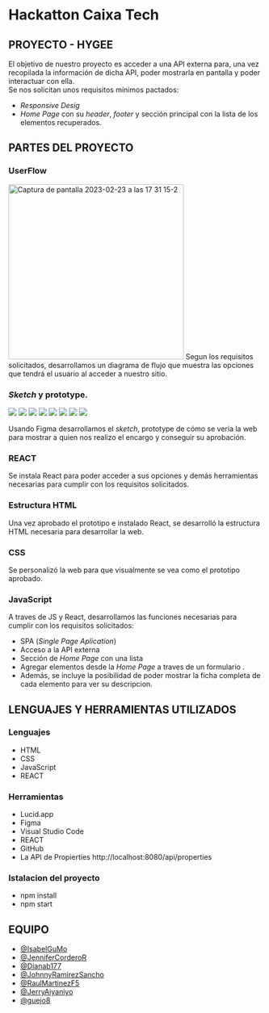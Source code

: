 # Hackatton Caixa Tech 
## PROYECTO  - HYGEE
 

El objetivo de nuestro proyecto es acceder a una API externa para, una vez recopilada la información de dicha API, poder mostrarla en pantalla y poder interactuar con ella.   
Se nos solicitan unos requisitos mínimos pactados:   
- *Responsive Desig*
- *Home Page* con su *header*, *footer* y sección principal con la lista de los elementos recuperados. 

## PARTES DEL PROYECTO
### UserFlow
  <img width="347" alt="Captura de pantalla 2023-02-23 a las 17 31 15-2" src="https://user-images.githubusercontent.com/116883797/220999210-cd961619-10f2-49fa-91f8-8e54ca804ee4.png">
Segun los requisitos solicitados, desarrollamos un diagrama de flujo que muestra las opciones que tendrá el usuario al acceder a nuestro sitio.

### *Sketch* y prototype.

<img src="https://user-images.githubusercontent.com/116883797/221000133-198c9566-a213-4019-baa8-26cecf892cb6.png">
<img src="https://user-images.githubusercontent.com/116883797/221000198-2bca1c84-83c8-4e64-ade1-618ca8278fd4.png">
<img src="https://user-images.githubusercontent.com/116883797/221000217-2a1a1424-7ebb-4be0-a5e8-157ff810ecdb.png">
<img src="https://user-images.githubusercontent.com/116883797/221000233-f91affa5-477c-4c3b-97a7-33044dc2bd15.png">
<img src="https://user-images.githubusercontent.com/116883797/220999839-7a80cb80-8e84-403c-9487-684e0e4bcd50.png">
<img src="https://user-images.githubusercontent.com/116883797/220999853-bfa937cc-87d9-4485-8ade-6c31b4806cd1.png">
<img src="https://user-images.githubusercontent.com/116883797/220999890-a7ae11be-b814-427e-b9b6-30ddb12db925.png">
<img src="https://user-images.githubusercontent.com/116883797/220999906-15f1b0a6-6435-4e13-9113-1f5f3f80493d.png">

Usando Figma desarrollamos el *sketch*, prototype de cómo se veria la web para mostrar a quien nos realizo el encargo y conseguir su aprobación.
### REACT
Se instala React para poder acceder a sus opciones y demás herramientas necesarias para cumplir con los requisitos solicitados.
### Estructura HTML
Una vez aprobado el prototipo e instalado React, se desarrolló la estructura HTML necesaria para desarrollar la web.
### CSS
Se personalizó la web para que visualmente se vea como el prototipo aprobado.
### JavaScript
A traves de JS y React, desarrollamos las funciones necesarias para cumplir con los requisitos solicitados:
- SPA (*Single Page Aplication*)
- Acceso a la API externa
- Sección de *Home Page* con una lista 
- Agregar elementos desde la *Home Page* a traves de un formulario .
- Además, se incluye la posibilidad de poder mostrar la ficha completa de cada elemento para ver su descripcion.
## LENGUAJES Y HERRAMIENTAS UTILIZADOS
### Lenguajes
- HTML
- CSS
- JavaScript
- REACT
### Herramientas
- Lucid.app
- Figma
- Visual Studio Code
- REACT
- GitHub
- La API de  Propierties http://localhost:8080/api/properties
### Istalacion del proyecto
- npm install
- npm start
## EQUIPO
- [@IsabelGuMo](https://github.com/IsabelGuMo)
- [@JenniferCorderoR](https://github.com/JenniferCorderoR)
- [@Dianab177](https://github.com/Dianab177)
- [@JohnnyRamirezSancho](https://github.com/JohnnyRamirezSancho)
- [@RaulMartinezF5](https://github.com/RaulMartinezF5)
- [@JerryAiyaniyo](https://github.com/JerryAiyaniyo)
- [@guejo8](https://github.com/guejo8)
